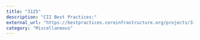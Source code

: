 ```yaml
---
title: "3125"
description: "CII Best Practices:"
external_url: "https://bestpractices.coreinfrastructure.org/projects/3125"
category: "Miscellaneous"
---
```

